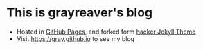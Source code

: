 # This is grayreaver's blog
* Hosted in [GitHub Pages](https://page.github.com/), and forked form [hacker Jekyll Theme](https://github.com/pages-themes/hacker)
* Visit https://gray.github.io to see my blog
